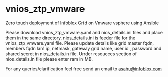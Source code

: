 # vnios_ztp_vmware
Zero touch deployment of Infoblox Grid on Vmware vsphere using Ansible

Please download vnios_ztp_vmware.yaml and nios_details.ini files and place them in the same directory. 
nios_details.ini is feeder file for the vnios_ztp_vmware.yaml file. Please update details like grid master fqdn, members fqdn lan1 ip, netmask, gateway grid name, user id , password and shared secret in nios_details.in file.
Under resoucces section of nios_details.in file please enter ram in MB. 


For any queries/clarification feel free send an email to asahu@infoblox.com
